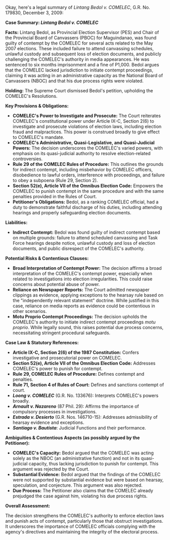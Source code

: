 Okay, here's a legal summary of *Lintang Bedol v. COMELEC*, G.R. No. 179830, December 3, 2009:

**Case Summary: *Lintang Bedol v. COMELEC***

**Facts:** Lintang Bedol, as Provincial Election Supervisor (PES) and Chair of the Provincial Board of Canvassers (PBOC) for Maguindanao, was found guilty of contempt by the COMELEC for several acts related to the May 2007 elections.  These included failure to attend canvassing schedules, unlawful custody and subsequent loss of election documents, and publicly challenging the COMELEC's authority in media appearances.  He was sentenced to six months imprisonment and a fine of P1,000.  Bedol argues that the COMELEC lacked jurisdiction to initiate contempt proceedings, claiming it was acting in an administrative capacity as the National Board of Canvassers (NBOC) and that his due process rights were violated.

**Holding:** The Supreme Court dismissed Bedol's petition, upholding the COMELEC's Resolutions.

**Key Provisions & Obligations:**

*   **COMELEC's Power to Investigate and Prosecute:**  The Court reiterates COMELEC's constitutional power under Article IX-C, Section 2(6) to investigate and prosecute violations of election laws, including election fraud and malpractices.  This power is construed broadly to give effect to COMELEC's mandate.
*   **COMELEC's Administrative, Quasi-Legislative, and Quasi-Judicial Powers:**  The decision underscores the COMELEC's varied powers, with emphasis on its quasi-judicial authority to resolve election-related controversies.
*   **Rule 29 of the COMELEC Rules of Procedure:** This outlines the grounds for indirect contempt, including misbehavior by COMELEC officers, disobedience to lawful orders, interference with proceedings, and failure to obey a subpoena (Rule 29, Section 2).
*   **Section 52(e), Article VII of the Omnibus Election Code:** Empowers the COMELEC to punish contempt in the same procedure and with the same penalties provided in the Rules of Court.
*   **Petitioner's Obligations:** Bedol, as a ranking COMELEC official, had a duty to demonstrate faithful discharge of his duties, including attending hearings and properly safeguarding election documents.

**Liabilities:**

*   **Indirect Contempt:** Bedol was found guilty of indirect contempt based on multiple grounds: failure to attend scheduled canvassing and Task Force hearings despite notice, unlawful custody and loss of election documents, and public disrespect of the COMELEC's authority.

**Potential Risks & Contentious Clauses:**

*   **Broad Interpretation of Contempt Power:** The decision affirms a broad interpretation of the COMELEC's contempt power, especially when related to investigations into election irregularities. This could raise concerns about potential abuse of power.
*   **Reliance on Newspaper Reports:**  The Court admitted newspaper clippings as evidence, applying exceptions to the hearsay rule based on the "independently relevant statement" doctrine. While justified in this case, reliance on media reports as evidence could be contentious in other scenarios.
*   **Motu Proprio Contempt Proceedings:** The decision upholds the COMELEC's authority to initiate indirect contempt proceedings *motu proprio*. While legally sound, this raises potential due process concerns, necessitating stringent procedural safeguards.

**Case Law & Statutory References:**

*   **Article IX-C, Section 2(6) of the 1987 Constitution:** Confers investigative and prosecutorial power on COMELEC.
*   **Section 52(e), Article VII of the Omnibus Election Code:**  Addresses COMELEC's power to punish for contempt.
*   **Rule 29, COMELEC Rules of Procedure:**  Defines contempt and penalties.
*   **Rule 71, Section 4 of Rules of Court:** Defines and sanctions contempt of court.
*   ***Loong v. COMELEC*** (G.R. No. 133676):  Interprets COMELEC's powers broadly.
*   ***Arnault v. Nazareno*** (87 Phil. 29):  Affirms the importance of compulsory processes in investigations.
*   ***Estrada v. Desierto*** (G.R. Nos. 146710-15):  Addresses admissibility of hearsay evidence and exceptions.
*   ***Santiago v. Bautista***: Judicial Functions and their performance.

**Ambiguities & Contentious Aspects (as possibly argued by the Petitioner):**

*   **COMELEC's Capacity:** Bedol argued that the COMELEC was acting solely as the NBOC (an administrative function) and not in its quasi-judicial capacity, thus lacking jurisdiction to punish for contempt. This argument was rejected by the Court.
*   **Substantial Evidence:** Bedol argued that the findings of the COMELEC were not supported by substantial evidence but were based on hearsay, speculation, and conjecture. This argument was also rejected.
*   **Due Process:** The Petitioner also claims that the COMELEC already prejudged the case against him, violating his due process rights.

**Overall Assessment:**

The decision strengthens the COMELEC's authority to enforce election laws and punish acts of contempt, particularly those that obstruct investigations. It underscores the importance of COMELEC officials complying with the agency's directives and maintaining the integrity of the electoral process.
